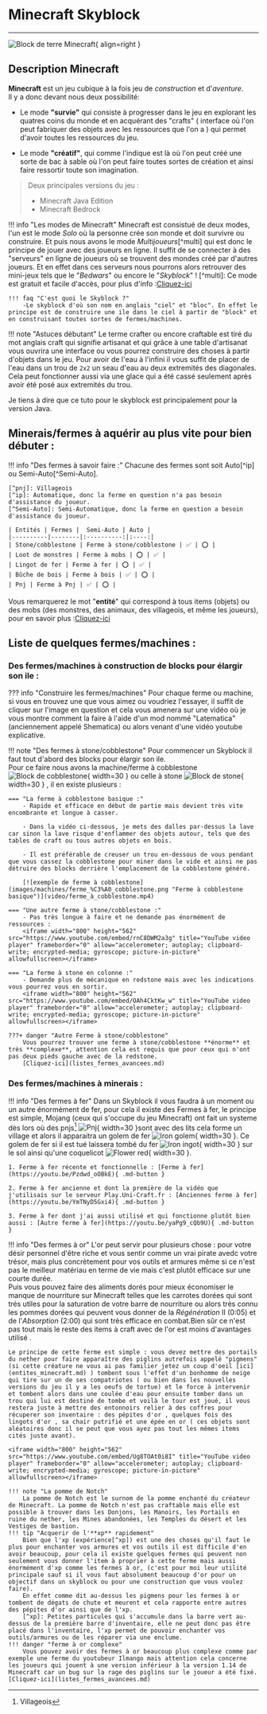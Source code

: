 # Minecraft Skyblock

---

![Block de terre Minecraft](images/blocs/bloc-terre.png){ align=right }

## Description Minecraft

**Minecraft** est un jeu cubique à la fois jeu de _construction_ et d'_aventure_.  
Il y a donc devant nous deux possibilité:

- Le mode **"survie"** qui consiste à progresser dans le jeu en explorant les quatres coins du monde et en acquérant des "crafts" ( interface où l'on peut fabriquer des objets avec les ressources que l'on a ) qui permet d'avoir toutes les ressources du jeu. 

- Le mode **"créatif"**, qui comme l'indique est là où l'on peut créé une sorte de bac à sable où l'on peut faire toutes sortes de création et ainsi faire ressortir toute son imagination. 

> Deux principales versions du jeu :
>
>   - Minecraft Java Edition
>   - Minecraft Bedrock
     
!!! info "Les modes de Minecraft"
    Minecraft est consistué de deux modes, l'un est le mode _Solo_ où la personne crée son monde et doit survivre ou construire. Et puis nous avons le mode _Multijoueurs_[^multi] qui est donc le principe de jouer avec des joueurs en ligne. 
    Il suffit de se connecter à des "serveurs" en ligne de joueurs où se trouvent des mondes créé par d'autres joueurs. Et en effet dans ces serveurs nous pourrons alors retrouver des mini-jeux tels que le "_Bedwars_" ou encore le "_Skyblock_" !
    [^multi]: Ce mode est gratuit et facile d'accès, pour plus d'info :[Cliquez-ici](multijoueurs_infos.md)
     
    !!! faq "C'est quoi le Skyblock ?" 
        -Le skyblock d'où son nom en anglais "ciel" et "bloc". En effet le principe est de construire une ile dans le ciel à partir de "block" et en construisant toutes sortes de fermes/machines.
!!! note "Astuces débutant"
    Le terme crafter ou encore craftable est tiré du mot anglais craft qui signifie artisanat et qui grâce à une table d'artisanat vous ouvrira une interface ou vous pourrez construire des choses à partir d'objets dans le jeu.
    Pour avoir de l'eau à l'infini il vous suffit de placer de l'eau dans un trou de `2x2` un seau d'eau au deux extremités des diagonales. Cela peut fonctionner aussi via une glace qui a été cassé seulement après avoir été posé aux extremités du trou.

Je tiens à dire que ce tuto pour le skyblock est principalement pour la version Java.
        
## Minerais/fermes à aquérir au plus vite pour bien débuter :

!!! info "Des fermes à savoir faire :"
    Chacune des fermes sont soit Auto[^ip] ou Semi-Auto[^Semi-Auto].
    
    [^pnj]: Villageois
    [^ip]: Automatique, donc la ferme en question n'a pas besoin d'assistance du joueur.
    [^Semi-Auto]: Semi-Automatique, donc la ferme en question a besoin d'assistance du joueur.
    
    | Entités | Fermes |  Semi-Auto | Auto |
    |----------|--------|:----------:|:----:|
    | Stone/cobblestone | Ferme à stone/cobblestone | ✅ | ⭕ |
    | Loot de monstres | Ferme à mobs | ⭕ | ✅ |
    | Lingot de fer | Ferme à fer | ⭕ | ✅ |
    | Bûche de bois | Ferme à bois | ✅ | ⭕ |
    | Pnj | Ferme à Pnj | ✅ | ⭕ |

Vous remarquerez le mot "**entité**" qui correspond à tous items (objets) ou des mobs (des monstres, des animaux, des villageois, et même les joueurs), pour en savoir plus :[Cliquez-ici](entites_minecraft.md)

## Liste de quelques fermes/machines :

### Des fermes/machines à construction de blocks pour élargir son ile :

??? info "Construire les fermes/machines"
    Pour chaque ferme ou machine, si vous en trouvez une que vous aimez ou voudriez l'essayer, il suffit de cliquer sur l'image en question et cela vous amenera sur une vidéo où je vous montre comment la faire à l'aide d'un mod nommé "Latematica" (anciennement appelé Shematica) ou alors venant d'une vidéo youtube explicative.



!!! note "Des fermes à stone/cobblestone"
    Pour commencer un Skyblock il faut tout d'abord des blocks pour élargir son ile.  
    Pour ce faire nous avons la machine/ferme à cobblestone ![Block de cobblestone](images/blocs/cobblestone.png "Block de cobblestone"){ width=30 } ou celle à stone ![Block de stone](images/blocs/stone.png "Block de stone"){ width=30 } , il en existe plusieurs :
    
    === "La ferme à cobblestone basique :"
        - Rapide et efficace en début de partie mais devient très vite encombrante et longue à casser. 
         
        - Dans la vidéo ci-dessous, je mets des dalles par-dessus la lave car sinon la lave risque d'enflammer des objets autour, tels que des tables de craft ou tous autres objets en bois.
    
        - Il est préférable de creuser un trou en-dessous de vous pendant que vous cassez la cobblestone pour miner dans le vide et ainsi ne pas détruire des blocks derrière l'emplacement de la cobblestone généré.

        [![exemple de ferme à cobblestone](images/machines/ferme_%C3%A0_cobblestone.png "Ferme à cobblestone basique")](video/ferme_à_cobblestone.mp4)   

    === "Une autre ferme à stone/cobblestone :" 
        - Pas très longue à faire et ne demande pas énormément de ressources : 
        <iframe width="800" height="562" src="https://www.youtube.com/embed/rnC8DWM2a3g" title="YouTube video player" frameborder="0" allow="accelerometer; autoplay; clipboard-write; encrypted-media; gyroscope; picture-in-picture" allowfullscreen></iframe>   
         
    === "La ferme à stone en colonne :"
        - Demande plus de mécanique en redstone mais avec les indications vous pourrez vous en sortir.
        <iframe width="800" height="562" src="https://www.youtube.com/embed/OAh4CktKw_w" title="YouTube video player" frameborder="0" allow="accelerometer; autoplay; clipboard-write; encrypted-media; gyroscope; picture-in-picture" allowfullscreen></iframe>
     
    ???+ danger "Autre Ferme à stone/cobblestone"     
        Vous pourrez trouver une ferme à stone/cobblestone **énorme** et très **complexe**, attention cela est requis que pour ceux qui n'ont pas deux pieds gauche avec de la redstone.
        [Cliquez-ici](listes_fermes_avancees.md)

### Des fermes/machines à minerais :

!!! info "Des fermes à fer"
    Dans un Skyblock il vous faudra à un moment ou un autre énormément de fer, pour cela il existe des Fermes à fer, le principe est simple, Mojang (ceux qui s'occupe du jeu Minecraft) ont fait un systeme dès lors où des pnjs[^pnj] ![ Pnj ](images/Créatures/Neutres/villageois.png "villageois"){ width=30 }sont avec des lits cela forme un village et alors il apparaitra un golem de fer ![Iron golem](images/Créatures/Neutres/golem_de_fer.png "golem de fer"){ width=30 }. Ce golem de fer si il est tué laissera tombé du fer ![Iron ingot](images/items/lingot-de-fer.png "Lingot de fer"){ width=30 } sur le sol ainsi qu'une coquelicot ![Flower red](images/items/coquelicot.png "Coquelicot"){ width=30 }.

    1. Ferme à fer récente et fonctionnelle : [Ferme à fer](https://youtu.be/Pzdwd_oOBkE){ .md-button }

    2. Ferme à fer ancienne et dont la première de la vidéo que j'utilisais sur le serveur Play.Uni-Craft.fr : [Anciennes ferme à fer](https://youtu.be/YmTNyD5Gxi4){ .md-button }

    3. Ferme à fer dont j'ai aussi utilisé et qui fonctionne plutôt bien aussi : [Autre ferme à fer](https://youtu.be/yaPg9_cQb9U){ .md-button }
[^pnj]: Villageois

!!! info "Des fermes à or"
    L'or peut servir pour plusieurs chose : pour votre désir personnel d'être riche et vous sentir comme un vrai pirate avedc votre trésor, mais plus concrètement pour vos outils et armures même si ce n'est pas le meilleur matériau en terme de vie mais c'est plutôt efficace sur une courte durée.  
    Puis vous pouvez faire des aliments dorés pour mieux économiser le manque de nourriture sur Minecraft telles que les carrotes dorées qui sont trés utiles pour la saturation de votre barre de nourriture ou alors très connu les pommes dorées qui peuvent vous donner de la _Régénération_ II (0:05) et de l'_Absorption_ (2:00) qui sont très efficace en combat.Bien sûr ce n'est pas tout mais le reste des items à craft avec de l'or est moins d'avantages utilisé . 
    
    Le principe de cette ferme est simple : vous devez mettre des portails du nether pour faire apparaître des piglins autrefois appelé "pigmens" (si cette créature ne vous ai pas familier jetez un coup d'oeil [ici](entites_minecraft.md) ) tombent sous l'effet d'un bonhomme de neige qui tire sur un de ses compatriotes ( ou bien dans les nouvelles versions du jeu il y a les oeufs de tortue) et le force à intervenir et tombent alors dans une coulée d'eau pour ensuite tomber dans un trou qui lui est destiné de tombe et voilà le tour est joué, il vous restera juste à mettre des entonnoirs relier à des coffres pour récuperer son inventaire : des pépites d'or , quelques fois des lingots d'or , sa chair putrifié et une épée en or ( ces objets sont aléatoires donc il se peut que vous ayez pas tout les mêmes items cités juste avant).

    <iframe width="800" height="562" src="https://www.youtube.com/embed/Ug8TOAt0i8I" title="YouTube video player" frameborder="0" allow="accelerometer; autoplay; clipboard-write; encrypted-media; gyroscope; picture-in-picture" allowfullscreen></iframe>

    !!! note "La pomme de Notch"
        La pomme de Notch est le surnom de la pomme enchanté du créateur de Minecraft. La pomme de Notch n'est pas craftable mais elle est possible à trouver dans les Donjons, les Manoirs, les Portails en ruine du nether, les Mines abandonées, les Temples du désert et les Vestiges de bastion.
    !!! tip "Acquerir de l'**xp** rapidement"
        Bien que l'xp (expérience[^xp]) est une des choses qu'il faut le plus pour enchanter vos armures et vos outils il est difficile d'en avoir beaucoup, pour cela il existe quelques fermes qui peuvent non seulement vous donner l'item à proprier à cette ferme mais aussi énormément d'xp comme les fermes à or, (c'est pour moi leur utilité principale sauf si il vous faut absolument beaucoup d'or pour un objectif dans un skyblock ou pour une construction que vous voulez faire).  
        En effet comme dit au-dessus les pigmens pour les fermes à or tombent de dégats de chute et meurent et cela rapporte entre autres des pépites d'or ainsi que de l'xp.
        [^xp]: Petites particules qui s'accumule dans la barre vert au-dessus de la première barre d'inventaire, elle ne peut donc pas être placé dans l'inventaire, l'xp permet de pouvoir enchanter vos outils/armures ou de les réparer via une enclume.
    !!! danger "ferme à or complexe"
        Vous pouvez avoir des fermes à or beaucoup plus complexe comme par exemple une ferme du youtubeur Ilmango mais attention cela concerne les joueurs qui jouent à une version inférieur à la version 1.14 de Minecraft car un bug sur la rage des piglins sur le joueur a été fixé.[Cliquez-ici](listes_fermes_avancees.md)